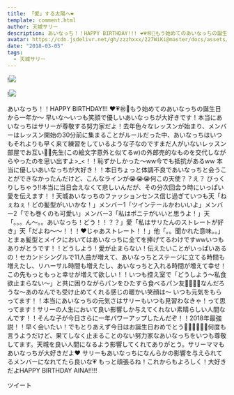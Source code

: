 ```yaml
---
title: 「愛」する太陽へ❤️
template: comment.html
author: 天城サリー
description: あいなっち！！HAPPY BIRTHDAY!!! ❤️💗㊗️🍩もう始めてのあいなっちの誕生日から一年か〜 早いな〜いつも笑顔で優しいあいなっちが大好きです！本当にあいなっちはサリーが尊敬する努力家だよ！去年色々なレッスン...
avatar: https://cdn.jsdelivr.net/gh/zzzhxxx/227WiKi@master/docs/assets/photo/avatar/sally.jpg
date: "2018-03-05"
tags:
  - 天城サリー
---
```


!![](https://cdn.jsdelivr.net/gh/227WiKi/227WiKi-image@master/blog-image/sally-2018-03-05_1.jpg)

!![](https://cdn.jsdelivr.net/gh/227WiKi/227WiKi-image@master/blog-image/sally-2018-03-05_2.jpg)


あいなっち！！HAPPY BIRTHDAY!!! ❤️💗㊗️🍩もう始めてのあいなっちの誕生日から一年か〜 早いな〜いつも笑顔で優しいあいなっちが大好きです！本当にあいなっちはサリーが尊敬する努力家だよ！去年色々なレッスンが始まり、メンバーはレッスン開始の30分前に集まることがルールだった中、あいなっちはいつもそれよりも早く来て練習をしているような子なのですまだ人がいないレッスン部屋でお互い👨🏻先生(この絵文字意外と似てるw)の外郎売的なものを交代しながらやったのを思い出すよ>_<！！恥ずかしかった〜ww今でも抵抗があるww 本当に優しいあいなっちが大好き！！本日ちょっと体調不良であいなっちと会うことができなかったんだけど、こんなラインが😭😭😭何この天使？？え？ びっくりしちゃう‼️本当に当日会えなくて悲しいんだが、その分次回会う時にいっぱい愛を伝えます！！天城あいなっちのファッションセンス信じ過ぎていつも天「ねぇねぇ！どの髪型がいいかな！」メンバー1「ツインテールかわいいよ」メンバー2「でも巻くのも可愛い」メンバー3「私はポニテがいいと思うよ！」天「。。。ん〜。。あいなっち！どう！！？？」愛「私はサリたんのストレートが好き」天「だよね〜〜！！！❤️じゃあストレート！！」他「。。聞かれた意味。。」とまぁ髪型とメイクにおいてはあいなっちに全てを捧げてるわけですwwいつもありがとうです！！どうしよう！愛が止まらない！伝えたいことがいっぱいあるの！セカンドシングルで11人曲が増えて、あいなっちとステージに立てる時間も増えたし、リハーサル時間も増えたし、あいなっちと入れる時間が増えて幸せ！この先もっともっと幸せが増えて欲しい！！いつも控え室で「どうしよう〜私食欲止まらない〜」と共に困りながらパンをひたすら食べるパン友🍞🥐🥖🥪なんだろうな〜あのなんでも受け止めてくれる感じの暖かい笑顔は〜 いつも元気をもらってます！！本当にあいなっちの元気さはサリーもいつも見習わなきゃ！って思ってます！サリーの人生において良い影響しか与えてくれない素晴らしい人間なんです！！そんな子が今日さらに一年パワーアップしたんだぞ！！2018年最強説！！早く会いたい！でもとりあえず今日はお誕生日おめでとう🎈🎊🎉🎁🎂🍾何度も言うようだけど、果てしなく止まることのない努力家なあいなっちをいつも尊敬してます。天城を良い人間になるよう影響してくれてありがとう。サリーママもあいなっちが大好きだよ❤️ サリーもあいなっちになんらかの影響を与えられてるメンバーになれてたら良いな💗 もっと頑張るね！これからもよろしく！大好きだよHAPPY BIRTHDAY AINA!!!!! 


ツイート



